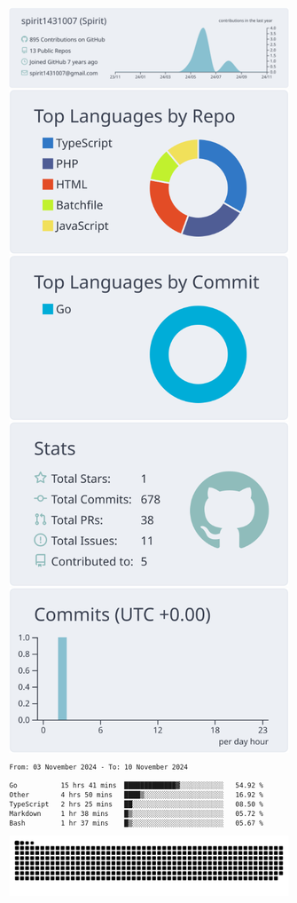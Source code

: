 [![](https://raw.githubusercontent.com/spirit1431007/spirit1431007/master/profile-summary-card-output/nord_bright/0-profile-details.svg)](https://git.io/spiritx)
[![](https://raw.githubusercontent.com/spirit1431007/spirit1431007/master/profile-summary-card-output/nord_bright/1-repos-per-language.svg)](https://git.io/spiritx) [![](https://raw.githubusercontent.com/spirit1431007/spirit1431007/master/profile-summary-card-output/nord_bright/2-most-commit-language.svg)](https://git.io/spiritx)
[![](https://raw.githubusercontent.com/spirit1431007/spirit1431007/master/profile-summary-card-output/nord_bright/3-stats.svg)](https://git.io/spiritx) [![](https://raw.githubusercontent.com/spirit1431007/spirit1431007/master/profile-summary-card-output/nord_bright/4-productive-time.svg)](https://git.io/spiritx)

<!--START_SECTION:waka-->

```txt
From: 03 November 2024 - To: 10 November 2024

Go           15 hrs 41 mins  █████████████▓░░░░░░░░░░░   54.92 %
Other        4 hrs 50 mins   ████▒░░░░░░░░░░░░░░░░░░░░   16.92 %
TypeScript   2 hrs 25 mins   ██░░░░░░░░░░░░░░░░░░░░░░░   08.50 %
Markdown     1 hr 38 mins    █▒░░░░░░░░░░░░░░░░░░░░░░░   05.72 %
Bash         1 hr 37 mins    █▒░░░░░░░░░░░░░░░░░░░░░░░   05.67 %
```

<!--END_SECTION:waka-->

![contribution](https://github.com/spirit1431007/spirit1431007/blob/output/github-contribution-grid-snake.svg)
